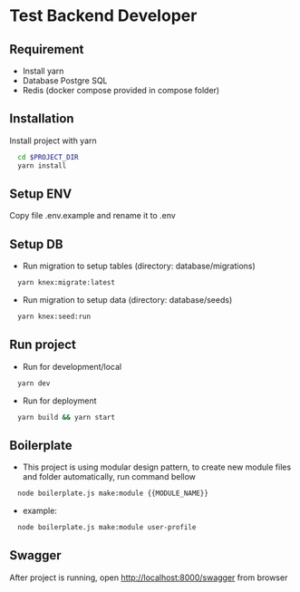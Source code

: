 # Test Backend Developer

## Requirement
- Install yarn
- Database Postgre SQL
- Redis (docker compose provided in compose folder)

## Installation

Install project with yarn

```bash
  cd $PROJECT_DIR
  yarn install
```

## Setup ENV

Copy file .env.example and rename it to .env

## Setup DB


- Run migration to setup tables (directory: database/migrations)

```bash
  yarn knex:migrate:latest
```

- Run migration to setup data (directory: database/seeds)

```bash
  yarn knex:seed:run
```

## Run project
- Run for development/local

```bash
  yarn dev
```

- Run for deployment

```bash
  yarn build && yarn start
```

## Boilerplate
- This project is using modular design pattern, to create new module files and folder automatically, run command bellow

```bash
  node boilerplate.js make:module {{MODULE_NAME}}
```

- example:

```bash
  node boilerplate.js make:module user-profile
```

## Swagger

  After project is running, open [http://localhost:8000/swagger](http://localhost:8000/swagger) from browser
    
